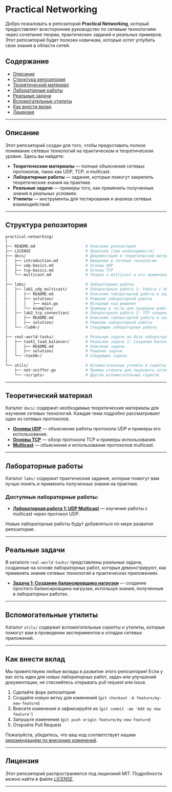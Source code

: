 
# Practical Networking

Добро пожаловать в репозиторий **Practical Networking**, который предоставляет всестороннее руководство по сетевым технологиям через сочетание теории, практических заданий и реальных примеров. Этот репозиторий будет полезен новичкам, которые хотят углубить свои знания в области сетей.

## Содержание

- [Описание](#описание)
- [Структура репозитория](#структура-репозитория)
- [Теоретический материал](#теоретический-материал)
- [Лабораторные работы](#лабораторные-работы)
- [Реальные задачи](#реальные-задачи)
- [Вспомогательные утилиты](#вспомогательные-утилиты)
- [Как внести вклад](#как-внести-вклад)
- [Лицензия](#лицензия)

---

## Описание

Этот репозиторий создан для того, чтобы предоставить полное понимание сетевых технологий на практическом и теоретическом уровне. Здесь вы найдете:
- **Теоретические материалы** — полные объяснения сетевых протоколов, таких как UDP, TCP, и multicast.
- **Лабораторные работы** — задания, которые помогут закрепить теоретические знания на практике.
- **Реальные задачи** — примеры того, как применить полученные знания в реальных условиях.
- **Утилиты** — инструменты для тестирования и анализа сетевых взаимодействий.

---

## Структура репозитория

```bash
practical-networking/
│
├── README.md                      # Описание репозитория
├── LICENSE                        # Лицензия (при необходимости)
├── docs/                          # Документация и теоретический материал
│   ├── introduction.md            # Введение в сетевые технологии
│   ├── udp-basics.md              # Основы UDP
│   ├── tcp-basics.md              # Основы TCP
│   └── multicast.md               # Теория о multicast и его применении
│
├── labs/                          # Лабораторные работы
│   ├── lab1_udp_multicast/        # Лабораторная работа 1: Работа с UDP Multicast
│   │   ├── README.md              # Описание лабораторной работы и задачи
│   │   ├── solution/              # Решение лабораторной работы
│   │   │   ├── main.go            # Исходный код решения
│   │   └── examples/              # Примеры и тесты для проверки работы
│   ├── lab2_tcp_connection/       # Лабораторная работа 2: TCP соединение
│   │   ├── README.md              # Описание лабораторной работы и задачи
│   │   ├── solution/              # Решение лабораторной работы
│   └── <labN>/                    # Следующие лабораторные работы
│
├── real-world-tasks/              # Реальные задачи на базе лабораторных работ
│   ├── task1_load_balancer/       # Реальная задача 1: Создание балансировщика нагрузки
│   │   ├── README.md              # Описание задачи
│   │   ├── solution/              # Решение задачи
│   └── <taskN>/                   # Следующие задачи
│
└── utils/                         # Вспомогательные утилиты и скрипты
    ├── net-sniffer.go             # Пример утилиты для перехвата сетевых пакетов
    └── <scripts>                  # Другие вспомогательные скрипты
```

---

## Теоретический материал

Каталог `docs/` содержит необходимые теоретические материалы для изучения сетевых технологий. Каждая тема подробно рассматривает один из сетевых протоколов.

- **[Основы UDP](./docs/udp-basics.md)** — объяснение работы протокола UDP и примеры его использования.
- **[Основы TCP](./docs/tcp-basics.md)** — обзор протокола TCP и примеры использования.
- **[Multicast](./docs/multicast.md)** — объяснение и использование протоколов multicast.

---

## Лабораторные работы

Каталог `labs/` содержит практические задания, которые помогут вам лучше понять и применить полученные знания на практике.

### Доступные лабораторные работы:
- **[Лабораторная работа 1: UDP Multicast](./labs/lab1_udp_multicast/README.md)** — изучение работы с multicast через протокол UDP.

Новые лабораторные работы будут добавляться по мере развития репозитория.

---

## Реальные задачи

В каталоге `real-world-tasks/` представлены реальные задачи, созданные на основе лабораторных работ, которые демонстрируют, как применять знания сетевых технологий в практических приложениях.

- **[Задача 1: Создание балансировщика нагрузки](./real-world-tasks/task1_load_balancer/README.md)** — создание простого балансировщика нагрузки, используя знания, полученные в лабораторных работах.

---

## Вспомогательные утилиты

Каталог `utils/` содержит вспомогательные скрипты и утилиты, которые помогут вам в проведении экспериментов и отладки сетевых приложений.

---

## Как внести вклад

Мы приветствуем любые вклады в развитие этого репозитория! Если у вас есть идеи для новых лабораторных работ, задач или улучшений документации, не стесняйтесь открывать pull request или issue.

1. Сделайте форк репозитория
2. Создайте новую ветку для изменений (`git checkout -b feature/my-new-feature`)
3. Внесите изменения и зафиксируйте их (`git commit -am 'Add my new feature'`)
4. Запушьте изменения (`git push origin feature/my-new-feature`)
5. Откройте Pull Request

Пожалуйста, убедитесь, что ваш код соответствует нашим [рекомендациям по внесению изменений](CONTRIBUTING.md).

---

## Лицензия

Этот репозиторий распространяется под лицензией MIT. Подробности можно найти в файле [LICENSE](./LICENSE).

---

